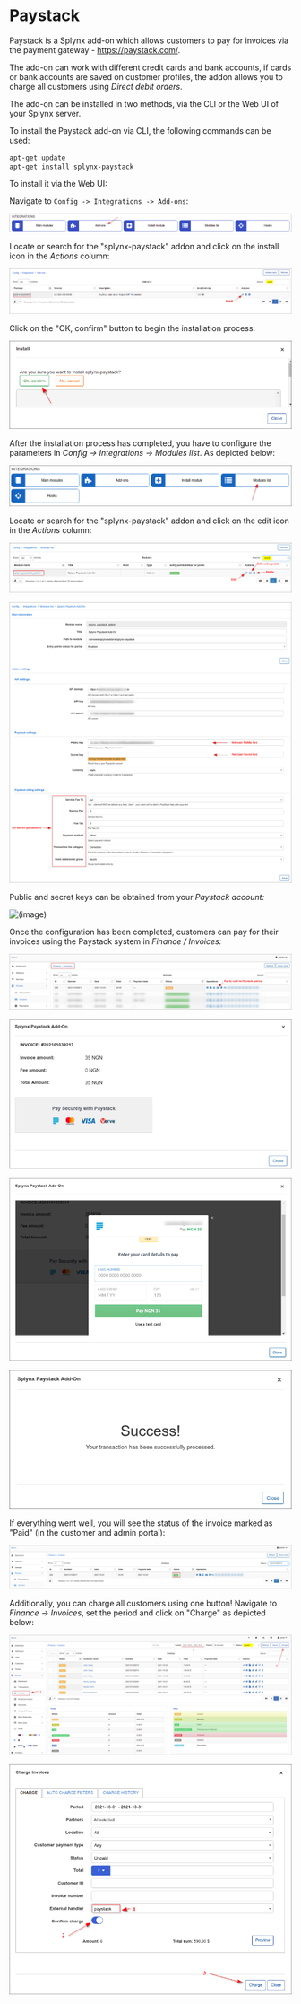 Paystack
=========

Paystack is a Splynx add-on which allows customers to pay for invoices via the payment gateway - https://paystack.com/.

The add-on can work with different credit cards and bank accounts, if cards or bank accounts are saved on customer profiles, the addon allows you to charge all customers using *Direct debit orders*.

The add-on can be installed in two methods, via the CLI or the Web UI of your Splynx server.

To install the Paystack add-on via CLI, the following commands can be used:

```
apt-get update
apt-get install splynx-paystack
```

To install it via the Web UI:

Navigate to `Config -> Integrations -> Add-ons`:

![(image)](0.png)

Locate or search for the "splynx-paystack" addon and click on the install icon in the *Actions* column:

![(image)](1.png)

Click on the "OK, confirm" button to begin the installation process:

![(image)](2.png)

After the installation process has completed, you have to configure the parameters in *Config -> Integrations -> Modules list*. As depicted below:

![(image)](3.png)

Locate or search for the "splynx-paystack" addon and click on the edit icon in the *Actions* column:

![(image)](4.png)

![(image)](5.1.png)

Public and secret keys can be obtained from your *Paystack account:*

![(image)](14.png)

Once the configuration has been completed, customers can pay for their invoices using the Paystack system in *Finance / Invoices:*

![(image)](7.png)

![(image)](8.png)

![(image)](9.png)

![(image)](10.1.png)

If everything went well, you will see the status of the invoice marked as "Paid" (in the customer and admin portal):

![(image)](11.png)

Additionally, you can charge all customers using one button! Navigate to *Finance → Invoices*, set the period and click on "Charge" as depicted below:

![(image)](12.png)

![(image)](13.png)
